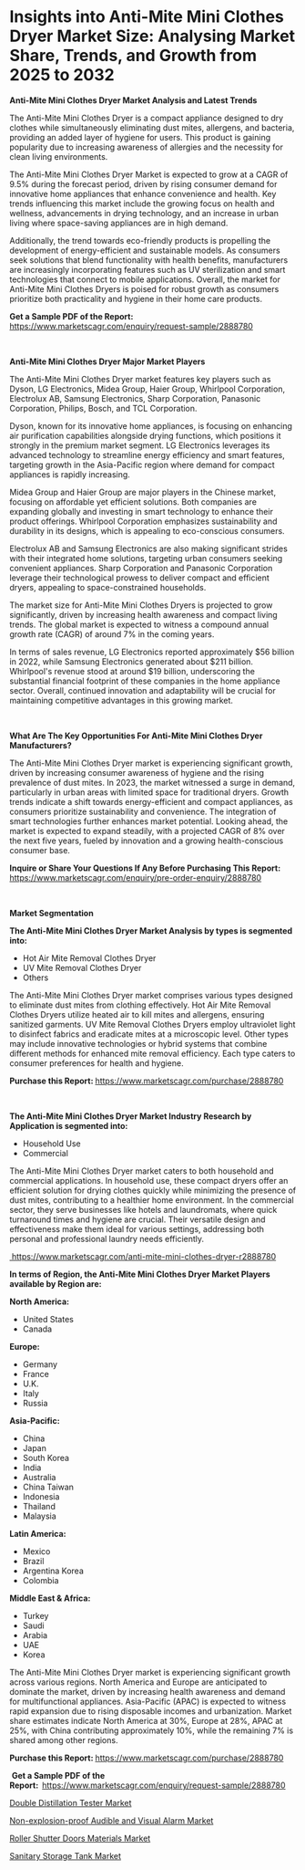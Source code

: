 <p><h1>Insights into Anti-Mite Mini Clothes Dryer Market Size: Analysing Market Share, Trends, and Growth from 2025 to 2032</h1></p><p><strong>Anti-Mite Mini Clothes Dryer Market Analysis and Latest Trends</strong></p>
<p><p>The Anti-Mite Mini Clothes Dryer is a compact appliance designed to dry clothes while simultaneously eliminating dust mites, allergens, and bacteria, providing an added layer of hygiene for users. This product is gaining popularity due to increasing awareness of allergies and the necessity for clean living environments. </p><p>The Anti-Mite Mini Clothes Dryer Market is expected to grow at a CAGR of 9.5% during the forecast period, driven by rising consumer demand for innovative home appliances that enhance convenience and health. Key trends influencing this market include the growing focus on health and wellness, advancements in drying technology, and an increase in urban living where space-saving appliances are in high demand. </p><p>Additionally, the trend towards eco-friendly products is propelling the development of energy-efficient and sustainable models. As consumers seek solutions that blend functionality with health benefits, manufacturers are increasingly incorporating features such as UV sterilization and smart technologies that connect to mobile applications. Overall, the market for Anti-Mite Mini Clothes Dryers is poised for robust growth as consumers prioritize both practicality and hygiene in their home care products.</p></p>
<p><strong>Get a Sample PDF of the Report:&nbsp;</strong> <a href="https://www.marketscagr.com/enquiry/request-sample/2888780?utm_campaign=2010&utm_medium=2&utm_source=Github&utm_content=ia&utm_term=14032025&utm_id=anti-mite-mini-clothes-dryer">https://www.marketscagr.com/enquiry/request-sample/2888780</a></p>
<p>&nbsp;</p>
<p><strong>Anti-Mite Mini Clothes Dryer Major Market Players</strong></p>
<p><p>The Anti-Mite Mini Clothes Dryer market features key players such as Dyson, LG Electronics, Midea Group, Haier Group, Whirlpool Corporation, Electrolux AB, Samsung Electronics, Sharp Corporation, Panasonic Corporation, Philips, Bosch, and TCL Corporation. </p><p>Dyson, known for its innovative home appliances, is focusing on enhancing air purification capabilities alongside drying functions, which positions it strongly in the premium market segment. LG Electronics leverages its advanced technology to streamline energy efficiency and smart features, targeting growth in the Asia-Pacific region where demand for compact appliances is rapidly increasing.</p><p>Midea Group and Haier Group are major players in the Chinese market, focusing on affordable yet efficient solutions. Both companies are expanding globally and investing in smart technology to enhance their product offerings. Whirlpool Corporation emphasizes sustainability and durability in its designs, which is appealing to eco-conscious consumers.</p><p>Electrolux AB and Samsung Electronics are also making significant strides with their integrated home solutions, targeting urban consumers seeking convenient appliances. Sharp Corporation and Panasonic Corporation leverage their technological prowess to deliver compact and efficient dryers, appealing to space-constrained households.</p><p>The market size for Anti-Mite Mini Clothes Dryers is projected to grow significantly, driven by increasing health awareness and compact living trends. The global market is expected to witness a compound annual growth rate (CAGR) of around 7% in the coming years. </p><p>In terms of sales revenue, LG Electronics reported approximately $56 billion in 2022, while Samsung Electronics generated about $211 billion. Whirlpool's revenue stood at around $19 billion, underscoring the substantial financial footprint of these companies in the home appliance sector. Overall, continued innovation and adaptability will be crucial for maintaining competitive advantages in this growing market.</p></p>
<p>&nbsp;</p>
<p><strong>What Are The Key Opportunities For Anti-Mite Mini Clothes Dryer Manufacturers?</strong></p>
<p><p>The Anti-Mite Mini Clothes Dryer market is experiencing significant growth, driven by increasing consumer awareness of hygiene and the rising prevalence of dust mites. In 2023, the market witnessed a surge in demand, particularly in urban areas with limited space for traditional dryers. Growth trends indicate a shift towards energy-efficient and compact appliances, as consumers prioritize sustainability and convenience. The integration of smart technologies further enhances market potential. Looking ahead, the market is expected to expand steadily, with a projected CAGR of 8% over the next five years, fueled by innovation and a growing health-conscious consumer base.</p></p>
<p><strong>Inquire or Share Your Questions If Any Before Purchasing This Report:</strong> <a href="https://www.marketscagr.com/enquiry/pre-order-enquiry/2888780?utm_campaign=2010&utm_medium=2&utm_source=Github&utm_content=ia&utm_term=14032025&utm_id=anti-mite-mini-clothes-dryer">https://www.marketscagr.com/enquiry/pre-order-enquiry/2888780</a></p>
<p>&nbsp;</p>
<p><strong>Market Segmentation</strong></p>
<p><strong>The Anti-Mite Mini Clothes Dryer Market Analysis by types is segmented into:</strong></p>
<p><ul><li>Hot Air Mite Removal Clothes Dryer</li><li>UV Mite Removal Clothes Dryer</li><li>Others</li></ul></p>
<p><p>The Anti-Mite Mini Clothes Dryer market comprises various types designed to eliminate dust mites from clothing effectively. Hot Air Mite Removal Clothes Dryers utilize heated air to kill mites and allergens, ensuring sanitized garments. UV Mite Removal Clothes Dryers employ ultraviolet light to disinfect fabrics and eradicate mites at a microscopic level. Other types may include innovative technologies or hybrid systems that combine different methods for enhanced mite removal efficiency. Each type caters to consumer preferences for health and hygiene.</p></p>
<p><strong>Purchase this Report:&nbsp;</strong><a href="https://www.marketscagr.com/purchase/2888780?utm_campaign=2010&utm_medium=2&utm_source=Github&utm_content=ia&utm_term=14032025&utm_id=anti-mite-mini-clothes-dryer">https://www.marketscagr.com/purchase/2888780</a></p>
<p>&nbsp;</p>
<p><strong>The Anti-Mite Mini Clothes Dryer Market Industry Research by Application is segmented into:</strong></p>
<p><ul><li>Household Use</li><li>Commercial</li></ul></p>
<p><p>The Anti-Mite Mini Clothes Dryer market caters to both household and commercial applications. In household use, these compact dryers offer an efficient solution for drying clothes quickly while minimizing the presence of dust mites, contributing to a healthier home environment. In the commercial sector, they serve businesses like hotels and laundromats, where quick turnaround times and hygiene are crucial. Their versatile design and effectiveness make them ideal for various settings, addressing both personal and professional laundry needs efficiently.</p></p>
<p><a href="https://www.marketscagr.com/anti-mite-mini-clothes-dryer-r2888780?utm_campaign=2010&utm_medium=2&utm_source=Github&utm_content=ia&utm_term=14032025&utm_id=anti-mite-mini-clothes-dryer">&nbsp;https://www.marketscagr.com/anti-mite-mini-clothes-dryer-r2888780</a></p>
<p><strong>In terms of Region, the Anti-Mite Mini Clothes Dryer Market Players available by Region are:</strong></p>
<p>
    <p> <strong> North America: </strong>
        <ul>
            <li>United States</li>
            <li>Canada</li>
        </ul>
        </p> 
    <p> <strong> Europe: </strong>
        <ul>
            <li>Germany</li>
            <li>France</li>
            <li>U.K.</li>
            <li>Italy</li>
            <li>Russia</li>
        </ul>
        </p> 
    <p> <strong> Asia-Pacific: </strong>
        <ul>
            <li>China</li>
            <li>Japan</li>
            <li>South Korea</li>
            <li>India</li>
            <li>Australia</li>
            <li>China Taiwan</li>
            <li>Indonesia</li>
            <li>Thailand</li>
            <li>Malaysia</li>
        </ul>
        </p> 
    <p> <strong> Latin America: </strong>
        <ul>
            <li>Mexico</li>
            <li>Brazil</li>
            <li>Argentina Korea</li>
            <li>Colombia</li>
        </ul>
        </p> 
    <p> <strong> Middle East & Africa: </strong>
        <ul>
            <li>Turkey</li>
            <li>Saudi</li>
            <li>Arabia</li>
            <li>UAE</li>
            <li>Korea</li>
        </ul>
    </p>
    </p>
<p><p>The Anti-Mite Mini Clothes Dryer market is experiencing significant growth across various regions. North America and Europe are anticipated to dominate the market, driven by increasing health awareness and demand for multifunctional appliances. Asia-Pacific (APAC) is expected to witness rapid expansion due to rising disposable incomes and urbanization. Market share estimates indicate North America at 30%, Europe at 28%, APAC at 25%, with China contributing approximately 10%, while the remaining 7% is shared among other regions.</p></p>
<p><strong>Purchase this Report: </strong><a href="https://www.marketscagr.com/purchase/2888780?utm_campaign=2010&utm_medium=2&utm_source=Github&utm_content=ia&utm_term=14032025&utm_id=anti-mite-mini-clothes-dryer">https://www.marketscagr.com/purchase/2888780</a></p>
<p>&nbsp;<strong>Get a Sample PDF of the Report:&nbsp;&nbsp;</strong><a href="https://www.marketscagr.com/enquiry/request-sample/2888780?utm_campaign=2010&utm_medium=2&utm_source=Github&utm_content=ia&utm_term=14032025&utm_id=anti-mite-mini-clothes-dryer">https://www.marketscagr.com/enquiry/request-sample/2888780</a></p>
<p><strong></strong></p>
<p><p><a href="https://github.com/diosohusch6x/Market-Research-Report-List-1/blob/main/double-distillation-tester-market.md?utm_campaign=2010&utm_medium=2&utm_source=Github&utm_content=ia&utm_term=14032025&utm_id=anti-mite-mini-clothes-dryer">Double Distillation Tester Market</a></p><p><a href="https://github.com/ildyduedu/Market-Research-Report-List-1/blob/main/non-explosion-proof-audible-and-visual-alarm-market.md?utm_campaign=2010&utm_medium=2&utm_source=Github&utm_content=ia&utm_term=14032025&utm_id=anti-mite-mini-clothes-dryer">Non-explosion-proof Audible and Visual Alarm Market</a></p><p><a href="https://github.com/oduorsarath9/Market-Research-Report-List-1/blob/main/roller-shutter-doors-materials-market.md?utm_campaign=2010&utm_medium=2&utm_source=Github&utm_content=ia&utm_term=14032025&utm_id=anti-mite-mini-clothes-dryer">Roller Shutter Doors Materials Market</a></p><p><a href="https://github.com/BryceTownsendr/Market-Research-Report-List-7/blob/main/sanitary-storage-tank-market.md?utm_campaign=2010&utm_medium=2&utm_source=Github&utm_content=ia&utm_term=14032025&utm_id=anti-mite-mini-clothes-dryer">Sanitary Storage Tank Market</a></p></p>